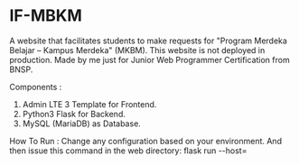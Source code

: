 # IF-MBKM

A website that facilitates students to make requests for "Program Merdeka Belajar – Kampus Merdeka" (MKBM).
This website is not deployed in production. Made by me just for Junior Web Programmer Certification from BNSP.

Components :
1. Admin LTE 3 Template for Frontend.
2. Python3 Flask for Backend.
3. MySQL (MariaDB) as Database.

How To Run :
Change any configuration based on your environment. And then issue this command in the web directory:
flask run --host=<your-listen-ip-address>
